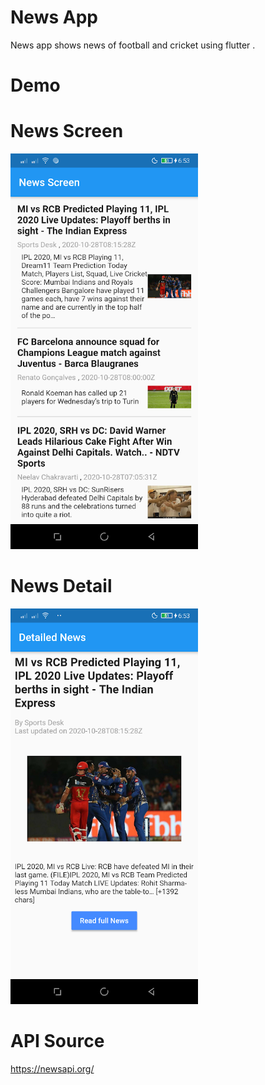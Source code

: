 # News App 

News app shows news of football and cricket using flutter .

# Demo
# News Screen

<img src="lib/assets/sc1.png" width=300>

# News Detail
<img src="lib/assets/sc2.png" width=300 >

# API Source 
https://newsapi.org/

